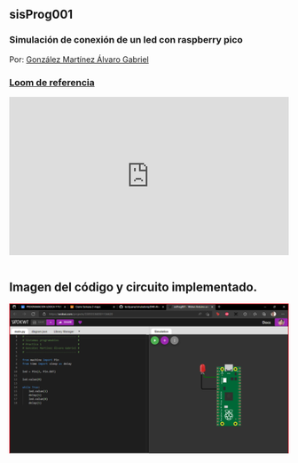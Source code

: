 ## sisProg001
### Simulación de conexión de un led con raspberry pico

Por: [González Martínez Álvaro Gabriel](github.com/alvaroggm123)
### [Loom de referencia](https://www.loom.com/share/180bfb775de7448ba3eb8e2390ed29f6)
<pre>
<div style="position: relative; padding-bottom: 56.470588235294116%; height: 0;"><iframe src="https://www.loom.com/embed/180bfb775de7448ba3eb8e2390ed29f6" frameborder="0" webkitallowfullscreen mozallowfullscreen allowfullscreen style="position: absolute; top: 0; left: 0; width: 100%; height: 100%;"></iframe></div>
</pre>

## Imagen del código y circuito implementado.
![Imagen de circuito y código implementado en la práctica.](./img/2022-05-02.png)
